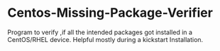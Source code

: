 # Centos-Missing-Package-Verifier
Program to verify ,if all the intended packages got installed in a CentOS/RHEL device. Helpful mostly during a kickstart Installation.
